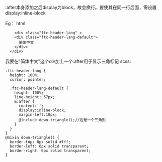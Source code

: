 :after本身添加之后display为block，故会换行。要使其在同一行后面，需设置display:inline-block

Eg：
html:
```
	<div class="ftc-header-lang" >
    <div class="ftc-header-lang-default">
      简体中文
    </div>
  </div>
```
我要在"简体中文"这个div加上一个:after用于显示三角标记
scss:
```
.ftc-header-lang {
  height: 100%;
  cursor: pointer;

  .ftc-header-lang-default {
    height: 100%;
    line-height: 57px;      
    &:after {
      content:'';
      display:inline-block;
      margin-left:10px;
      @include down-triangle();//这是一个三角形
    }
  }
}
@mixin down-triangle() {
  border-top: 8px solid #fff;
  border-left: 6px solid transparent;
  border-right: 6px solid transparent;
}
```